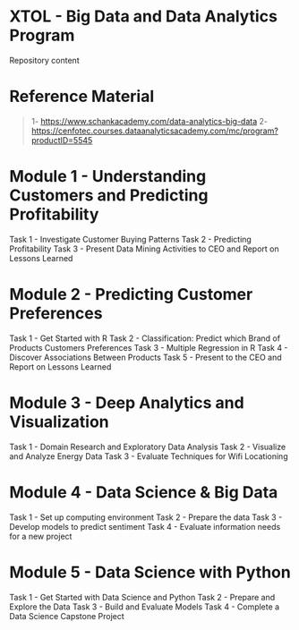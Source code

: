 # XTOL - Big Data and Data Analytics Program
Repository content

# Reference Material
> 1- https://www.schankacademy.com/data-analytics-big-data
> 2- https://cenfotec.courses.dataanalyticsacademy.com/mc/program?productID=5545

# Module 1 - Understanding Customers and Predicting Profitability
Task 1 - Investigate Customer Buying Patterns
Task 2 - Predicting Profitability
Task 3 - Present Data Mining Activities to CEO and Report on Lessons Learned

# Module 2 - Predicting Customer Preferences
Task 1 - Get Started with R
Task 2 - Classification: Predict which Brand of Products Customers Preferences
Task 3 - Multiple Regression in R
Task 4 - Discover Associations Between Products
Task 5 - Present to the CEO and Report on Lessons Learned

# Module 3 - Deep Analytics and Visualization
Task 1 - Domain Research and Exploratory Data Analysis
Task 2 - Visualize and Analyze Energy Data
Task 3 - Evaluate Techniques for Wifi Locationing

# Module 4 - Data Science & Big Data
Task 1 - Set up computing environment
Task 2 - Prepare the data
Task 3 - Develop models to predict sentiment
Task 4 - Evaluate information needs for a new project

# Module 5 - Data Science with Python
Task 1 - Get Started with Data Science and Python
Task 2 - Prepare and Explore the Data
Task 3 - Build and Evaluate Models
Task 4 - Complete a Data Science Capstone Project
